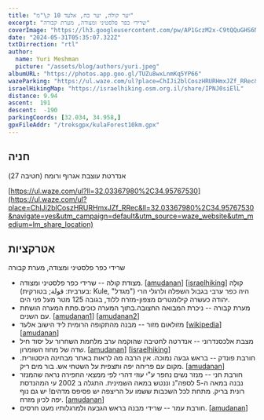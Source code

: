 ```yaml
---
title: "יער קולה, יער כח, אלעד 10 ק\"מ"
excerpt: "שרידי כפר פלסטיני ומצודה, מערת קבורה"
coverImage: "https://lh3.googleusercontent.com/pw/AP1GczM2x-C9tQQuGHS6NQuTevQu1GCsqL1vEfPwk_KZeSi_cd4XM-bWGvFJdjOKzP3MqeXnOvHl5NYbNs26YoM4aeM-c3DEMC9J9vR8XRrAcA8Wv98y6Pnc=w1300-h630"
date: "2024-05-31T05:35:07.322Z"
txtDirrection: "rtl"
author:
  name: Yuri Meshman
  picture: "/assets/blog/authors/yuri.jpeg"
albumURL: "https://photos.app.goo.gl/TUZu8wxLnmKq5YP66"
wazeParking: "https://ul.waze.com/ul?place=ChIJi2blCoszHRURHmxJZf_RRec&ll=32.03367980%2C34.95767530&navigate=yes&utm_campaign=default&utm_source=waze_website&utm_medium=lm_share_location"
israelHikingMap: "https://israelhiking.osm.org.il/share/IPNJ0siElL"
distance: 9.94 
ascent:  191
descent:  -190
parkingCoords: [32.034, 34.958,]
gpxFileAddr: "/treksgpx/kulaForest10km.gpx"
---
```

## חניה
אנדרטת עוצבת אגרוף ורומח (חטיבה 27)

[https://ul.waze.com/ul?ll=32.03367980%2C34.95767530](https://ul.waze.com/ul?place=ChIJi2blCoszHRURHmxJZf_RRec&ll=32.03367980%2C34.95767530&navigate=yes&utm_campaign=default&utm_source=waze_website&utm_medium=lm_share_location)

## אטרקציות
שרידי כפר פלסטיני ומצודה, מערת קבורה
- מצודת קולה  -- שרידי כפר פלסטיני ומצודה. \[[amudanan](https://amudanan.co.il/#!wiki=P325636)\] \[[israelhiking](https://israelhiking.osm.org.il/poi/OSM/node_278476982)\]
קוּלָה (בערבית: قولة; בטורקית: Kule, "מגדל") היה כפר ערבי בגבול השפלה ולרגלי הרי יהודה כעשרה קילומטרים מצפון-מזרח ללוד, בגובה 125 מטר מעל פני הים. 
- מערת קבורה -- ניכרת המבואה החצובה.בתוך המערה כוכים.פתח המערה הושחת עם השנים. \[[amudanan1](https://amudanan.co.il/#!wiki=P523235)\] \[[amudanan2](https://amudanan.co.il/#!wiki=P102525)\]
- מזולאום מזור -- מבנה מהתקופה הרומית ליד הישוב אלעד \[[wikipedia](https://he.wikipedia.org/wiki/מאוזוליאום_מזור)\] \[[amudanan](https://amudanan.co.il/#!wiki=P939961)\]
- מצבת אלכסנדרוני -- אנדרטה לחטיבה שהוקמה ערב מלחמת השחרור על יסוד חיל שדה של מחוז השומרון. \[[amudanan](https://amudanan.co.il/#!wiki=P421617)\] \[[israelhiking](https://israelhiking.osm.org.il/poi/OSM/node_742639703)\]
- חורבת פונדק -- בראש גבעה נמוכה. אין הרבה מה לראות באתר מבחינה היסטורית. מקום עם פריחה יפה ותצפית על השטחי אש. בור מים ריק.  \[[amudanan](https://amudanan.co.il/#!wiki=P110606)\]
- חורבת חני -- מנזר נשים נחפר ע"י עוזי דהרי לפי ממצאי החפירה נראה שהמנזר נבנה במאה ה-5 לספה"נ וננטש במאה השמינית. התגלה ב 2002 עי המהנדסת רונית בריק. מתחת לכל השכבות ששמו על הריצפה יש פסיפס מדהים! יש גם נוף יפה לכיון מזרח. \[[amudanan](https://amudanan.co.il/#!wiki=P719271)\]
- חורבת עמר -- שרידי מבנה בראש הגבעה ולמרגלותיו מעט חרסים. \[[amudanan](https://amudanan.co.il/#!wiki=P110606)\]